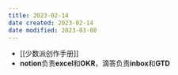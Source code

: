 ```yaml
---
title: 2023-02-14
date created: 2023-02-14
date modified: 2023-03-08
---
```

- [[少数派创作手册]]
- **notion**负责**excel**和**OKR**，滴答负责**inbox**和**GTD**
